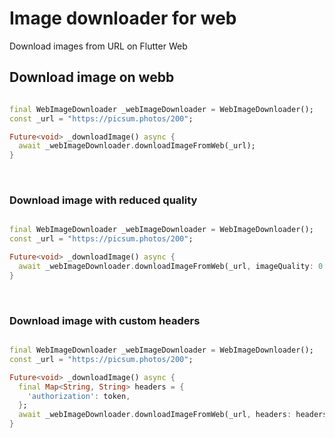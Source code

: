 # Image downloader for web

Download images from URL on Flutter Web

## Download image on webb

```dart

final WebImageDownloader _webImageDownloader = WebImageDownloader();
const _url = "https://picsum.photos/200";

Future<void> _downloadImage() async {
  await _webImageDownloader.downloadImageFromWeb(_url);
}

```

&nbsp;

### Download image with reduced quality

```dart

final WebImageDownloader _webImageDownloader = WebImageDownloader();
const _url = "https://picsum.photos/200";

Future<void> _downloadImage() async {
  await _webImageDownloader.downloadImageFromWeb(_url, imageQuality: 0.5);
}
```

&nbsp;

### Download image with custom headers

```dart

final WebImageDownloader _webImageDownloader = WebImageDownloader();
const _url = "https://picsum.photos/200";

Future<void> _downloadImage() async {
  final Map<String, String> headers = {
    'authorization': token,
  };
  await _webImageDownloader.downloadImageFromWeb(_url, headers: headers);
}
```
